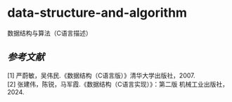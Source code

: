 # data-structure-and-algorithm
数据结构与算法（C语言描述）









***参考文献***
---
[1] 严蔚敏，吴伟民.《数据结构（C语言版）》清华大学出版社，2007.<br />
[2] 张建伟，陈锐，马军霞.《数据结构（C语言实现）》：第二版 机械工业出版社，2024.<br />


